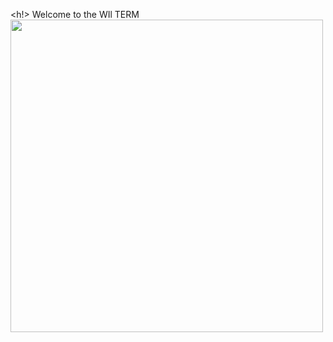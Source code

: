<h!> Welcome to the WIl TERM </h1>
 <img src="https://media.giphy.com/media/noyBeNjH4nbtXV5ZLA/giphy.gif" width="500"/>

